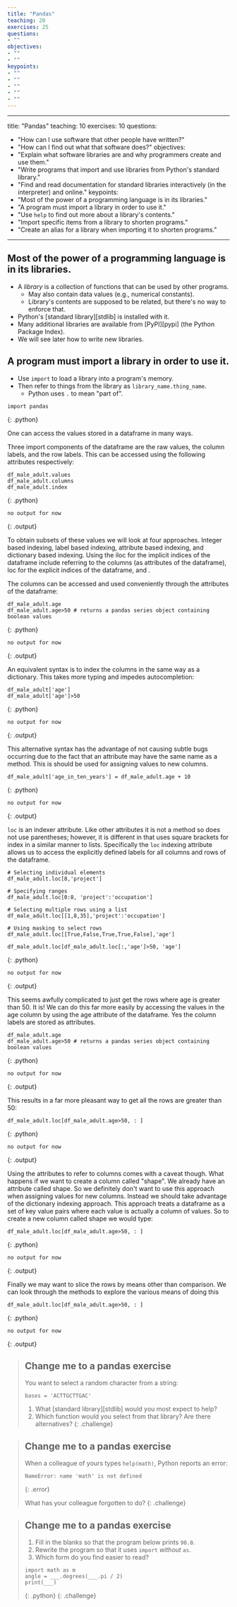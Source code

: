```yaml
---
title: "Pandas"
teaching: 20
exercises: 25
questions:
- ""
objectives:
- ""
- ""
keypoints:
- ""
- ""
- ""
- ""
- ""
---
```

---
title: "Pandas"
teaching: 10
exercises: 10
questions:
- "How can I use software that other people have written?"
- "How can I find out what that software does?"
objectives:
- "Explain what software libraries are and why programmers create and use them."
- "Write programs that import and use libraries from Python's standard library."
- "Find and read documentation for standard libraries interactively (in the interpreter) and online."
keypoints:
- "Most of the power of a programming language is in its libraries."
- "A program must import a library in order to use it."
- "Use `help` to find out more about a library's contents."
- "Import specific items from a library to shorten programs."
- "Create an alias for a library when importing it to shorten programs."
---
## Most of the power of a programming language is in its libraries.

*   A *library* is a collection of functions that can be used by other programs.
    *   May also contain data values (e.g., numerical constants).
    *   Library's contents are supposed to be related, but there's no way to enforce that.
*   Python's [standard library][stdlib] is installed with it.
*   Many additional libraries are available from [PyPI][pypi] (the Python Package Index).
*   We will see later how to write new libraries.

## A program must import a library in order to use it.

*   Use `import` to load a library into a program's memory.
*   Then refer to things from the library as `library_name.thing_name`.
    *   Python uses `.` to mean "part of".

~~~
import pandas
~~~
{: .python}


One can access the values stored in a dataframe in many ways.

Three import components of the dataframe are the raw values, the column labels,
and the row labels. This can be accessed using the following attributes
respectively:
~~~
df_male_adult.values
df_male_adult.columns
df_male_adult.index
~~~
{: .python}
~~~
no output for now
~~~
{: .output}

To obtain subsets of these values we will look at four approaches. Integer based indexing, label based indexing, attribute based indexing, and dictionary based indexing. Using the iloc  for the
implicit indices of the dataframe include referring to the columns (as attributes of the
dataframe), loc for the explicit indices of the dataframe, and .


The columns can be accessed and used conveniently through the attributes of the dataframe:
~~~
df_male_adult.age
df_male_adult.age>50 # returns a pandas series object containing boolean values
~~~
{: .python}
~~~
no output for now
~~~
{: .output}


An equivalent syntax is to index the columns in the same way as a dictionary.
This takes more typing and impedes autocompletion:
~~~
df_male_adult['age']
df_male_adult['age']>50
~~~
{: .python}
~~~
no output for now
~~~
{: .output}

This alternative syntax has the advantage of not causing subtle bugs occurring
due to the fact that an attribute may have the same name as a method. This is
should be used for assigning values to new columns.
~~~
df_male_adult['age_in_ten_years'] = df_male_adult.age + 10
~~~
{: .python}
~~~
no output for now
~~~
{: .output}




`loc` is an indexer attribute. Like other attributes it is not a method so does
not use parentheses; however, it is different in that uses square brackets for
index in a similar manner to lists. Specifically the `loc` indexing attribute
allows us to access the explicitly defined labels for all columns and rows of
the dataframe.
~~~
# Selecting individual elements
df_male_adult.loc[8,'project']

# Specifying ranges 
df_male_adult.loc[0:8, 'project':'occupation']

# Selecting multiple rows using a list
df_male_adult.loc[[1,8,35],'project':'occupation']

# Using masking to select rows
df_male_adult.loc[[True,False,True,True,False],'age']

df_male_adult.loc[df_male_adult.loc[:,'age']>50, 'age']
~~~
{: .python}
~~~
no output for now
~~~
{: .output}

This seems awfully complicated to just get the rows where age is greater than 50. It is! We can do this far more easily by accessing the values in the age column by using the age attribute of the dataframe. Yes the column labels are stored as attributes.
~~~
df_male_adult.age
df_male_adult.age>50 # returns a pandas series object containing boolean values
~~~
{: .python}
~~~
no output for now
~~~
{: .output}

This results in a far more pleasant way to get all the rows are greater than 50:
~~~
df_male_adult.loc[df_male_adult.age>50, : ]
~~~
{: .python}
~~~
no output for now
~~~
{: .output}


Using the attributes to refer to columns comes with a caveat though. What
happens if we want to create a column called "shape". We already have an
attribute called shape. So we definitely don't want to use this approach when
assigning values for new columns. Instead we should take advantage of the
dictionary indexing approach. This approach treats a dataframe as a set of key
value pairs where each value is actually a column of values. So to create a new column called shape we would type:
~~~
df_male_adult.loc[df_male_adult.age>50, : ]
~~~
{: .python}
~~~
no output for now
~~~
{: .output}


Finally we may want to slice the rows by means other than comparison. We can
look through the methods to explore the various means of doing this
~~~
df_male_adult.loc[df_male_adult.age>50, : ]
~~~
{: .python}
~~~
no output for now
~~~
{: .output}




> ## Change me to a pandas exercise
>
> You want to select a random character from a string:
> ~~~
> bases = 'ACTTGCTTGAC'
> ~~~
>
> 1. What [standard library][stdlib] would you most expect to help?
> 2. Which function would you select from that library? Are there alternatives?
{: .challenge}

> ## Change me to a pandas exercise
>
> When a colleague of yours types `help(math)`,
> Python reports an error:
>
> ~~~
> NameError: name 'math' is not defined
> ~~~
> {: .error}
>
> What has your colleague forgotten to do?
{: .challenge}

> ## Change me to a pandas exercise
>
> 1. Fill in the blanks so that the program below prints `90.0`.
> 2. Rewrite the program so that it uses `import` *without* `as`.
> 3. Which form do you find easier to read?
>
> ~~~
> import math as m
> angle = ___.degrees(___.pi / 2)
> print(___)
> ~~~
> {: .python}
{: .challenge}

